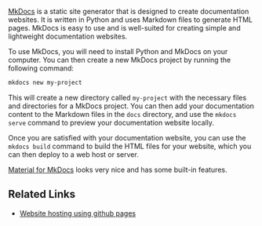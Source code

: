 [MkDocs](https://www.mkdocs.org/) is a static site generator that is designed to create documentation websites. It is
written in Python and uses
Markdown files to generate HTML pages. MkDocs is easy to use and is well-suited for creating simple and lightweight
documentation websites.

To use MkDocs, you will need to install Python and MkDocs on your computer. You can then create a new MkDocs project by
running the following command:

```bash
mkdocs new my-project
```

This will create a new directory called `my-project` with the necessary files and directories for a MkDocs project. You
can then add your documentation content to the Markdown files in the `docs` directory, and use the `mkdocs serve`
command to preview your documentation website locally.

Once you are satisfied with your documentation website, you can use the `mkdocs build` command to build the HTML files
for your website, which you can then deploy to a web host or server.



[Material for MkDocs](https://squidfunk.github.io/mkdocs-material/) looks very nice and has some built-in features.


## Related Links
* [Website hosting using github pages](../Website/Website-intro.md#github-pages-free)



